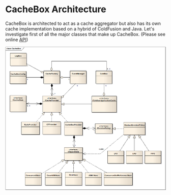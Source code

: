 # CacheBox Architecture

CacheBox is architected to act as a cache aggregator but also has its own cache implementation based on a hybrid of ColdFusion and Java. Let's investigate first of all the major classes that make up CacheBox. (Please see online [API](http://www.coldbox.org/documents/api/ColdBoxDocs-3.0.0/))

<img src="../images/cachebox_majorclasses.png">
